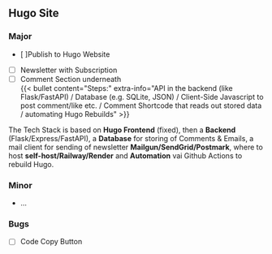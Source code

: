 ## Hugo Site

### Major
- [ ]Publish to Hugo Website
- [ ] Newsletter with Subscription
- [ ] Comment Section underneath \
{{< bullet content="Steps:" extra-info="API in the backend (like Flask/FastAPI) / Database (e.g. SQLite, JSON) / Client-Side Javascript to post comment/like etc. / Comment Shortcode that reads out stored data / automating Hugo Rebuilds" >}}

The Tech Stack is based on **Hugo Frontend** (fixed), then a **Backend** (Flask/Express/FastAPI), a **Database** for storing of Comments & Emails, a mail client for sending of newsletter **Mailgun/SendGrid/Postmark**, where to host **self-host/Railway/Render** and **Automation** vai Github Actions to rebuild Hugo.

### Minor
 - ...

### Bugs
- [ ] Code Copy Button

